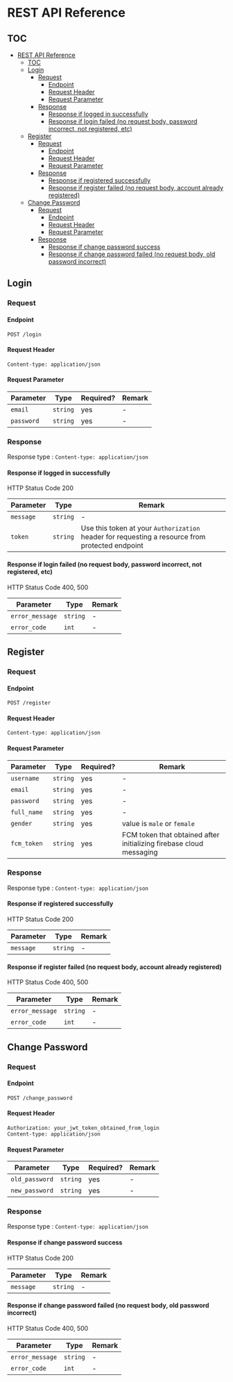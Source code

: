 # REST API Reference

## TOC

- [REST API Reference](#rest-api-reference)
  * [TOC](#toc)
  * [Login](#login)
    + [Request](#request)
      - [Endpoint](#endpoint)
      - [Request Header](#request-header)
      - [Request Parameter](#request-parameter)
    + [Response](#response)
      - [Response if logged in successfully](#response-if-logged-in-successfully)
      - [Response if login failed (no request body, password incorrect, not registered, etc)](#response-if-login-failed-no-request-body-password-incorrect-not-registered-etc)
  * [Register](#register)
    + [Request](#request-1)
      - [Endpoint](#endpoint-1)
      - [Request Header](#request-header-1)
      - [Request Parameter](#request-parameter-1)
    + [Response](#response-1)
      - [Response if registered successfully](#response-if-registered-successfully)
      - [Response if register failed (no request body, account already registered)](#response-if-register-failed-no-request-body-account-already-registered)
  * [Change Password](#change-password)
    + [Request](#request-2)
      - [Endpoint](#endpoint-2)
      - [Request Header](#request-header-2)
      - [Request Parameter](#request-parameter-2)
    + [Response](#response-2)
      - [Response if change password success](#response-if-change-password-success)
      - [Response if change password failed (no request body, old password incorrect)](#response-if-change-password-failed-no-request-body-old-password-incorrect)
      
## Login

### Request

#### Endpoint

```
POST /login
```

#### Request Header

```
Content-type: application/json
```

#### Request Parameter

Parameter | Type | Required? | Remark
----------|------|-----------|--------
`email` | `string` | yes | -
`password` | `string` | yes | -

### Response

Response type : `Content-type: application/json`

#### Response if logged in successfully

HTTP Status Code 200

Parameter | Type | Remark
----------|------|--------
`message` | `string` | -
`token` | `string` | Use this token at your `Authorization` header for requesting a resource from protected endpoint

#### Response if login failed (no request body, password incorrect, not registered, etc)

HTTP Status Code 400, 500

Parameter | Type | Remark
----------|------|--------
`error_message` | `string` | -
`error_code` | `int` | -

## Register

### Request

#### Endpoint

```
POST /register
```

#### Request Header

```
Content-type: application/json
```

#### Request Parameter

Parameter | Type | Required? | Remark
----------|------|-----------|--------
`username` | `string` | yes | -
`email` | `string` | yes | -
`password` | `string` | yes | -
`full_name` | `string` | yes | -
`gender` | `string` | yes | value is `male` or `female`
`fcm_token` | `string` | yes | FCM token that obtained after initializing firebase cloud messaging



### Response

Response type : `Content-type: application/json`

#### Response if registered successfully

HTTP Status Code 200

Parameter | Type | Remark
----------|------|--------
`message` | `string` | -

#### Response if register failed (no request body, account already registered)

HTTP Status Code 400, 500

Parameter | Type | Remark
----------|------|--------
`error_message` | `string` | -
`error_code` | `int` | -

## Change Password

### Request

#### Endpoint

```
POST /change_password
```

#### Request Header

```
Authorization: your_jwt_token_obtained_from_login
Content-type: application/json
```

#### Request Parameter

Parameter | Type | Required? | Remark
----------|------|-----------|--------
`old_password` | `string` | yes | -
`new_password` | `string` | yes | -

### Response

Response type : `Content-type: application/json`

#### Response if change password success

HTTP Status Code 200

Parameter | Type | Remark
----------|------|--------
`message` | `string` | -

#### Response if change password failed (no request body, old password incorrect)

HTTP Status Code 400, 500

Parameter | Type | Remark
----------|------|--------
`error_message` | `string` | -
`error_code` | `int` | -